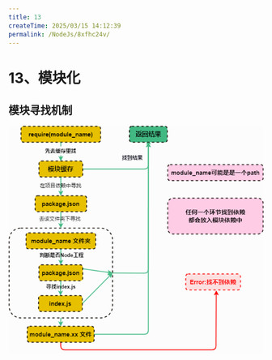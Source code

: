 ```yaml
---
title: 13
createTime: 2025/03/15 14:12:39
permalink: /NodeJs/8xfhc24v/
---
```

# 13、模块化

## 模块寻找机制

![图示](./asset/13.1.png)


